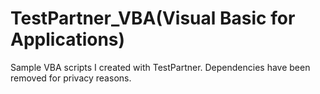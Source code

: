 # TestPartner_VBA(Visual Basic for Applications)
Sample VBA scripts I created with TestPartner. Dependencies have been removed for privacy reasons.
